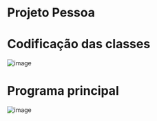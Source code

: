 # Projeto Pessoa

# Codificação das classes

![image](https://user-images.githubusercontent.com/62342894/167516762-225eda88-4345-4415-b3e8-1624191a12b6.png)

# Programa principal

![image](https://user-images.githubusercontent.com/62342894/167516779-9255b8e0-ee3f-4fa3-8181-8c57c48261a1.png)
